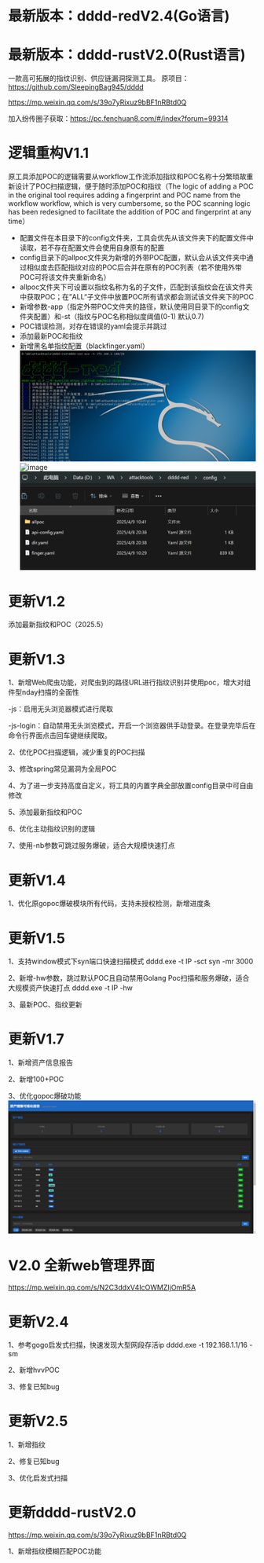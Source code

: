 # 最新版本：dddd-redV2.4(Go语言)  
# 最新版本：dddd-rustV2.0(Rust语言)
一款高可拓展的指纹识别、供应链漏洞探测工具。
原项目：https://github.com/SleepingBag945/dddd

https://mp.weixin.qq.com/s/39o7yRixuz9bBF1nRBtd0Q

加入纷传圈子获取：https://pc.fenchuan8.com/#/index?forum=99314

# 逻辑重构V1.1
原工具添加POC的逻辑需要从workflow工作流添加指纹和POC名称十分繁琐故重新设计了POC扫描逻辑，便于随时添加POC和指纹（The logic of adding a POC in the original tool requires adding a fingerprint and POC name from the workflow workflow, which is very cumbersome, so the POC scanning logic has been redesigned to facilitate the addition of POC and fingerprint at any time）
- 配置文件在本目录下的config文件夹，工具会优先从该文件夹下的配置文件中读取，若不存在配置文件会使用自身原有的配置
- config目录下的allpoc文件夹为新增的外带POC配置，默认会从该文件夹中通过相似度去匹配指纹对应的POC后合并在原有的POC列表（若不使用外带POC可将该文件夹重新命名）
- allpoc文件夹下可设置以指纹名称为名的子文件，匹配到该指纹会在该文件夹中获取POC；在”ALL“子文件中放置POC所有请求都会测试该文件夹下的POC
- 新增参数-app（指定外带POC文件夹的路径，默认使用同目录下的config文件夹配置）和-st（指纹与POC名称相似度阈值(0-1) 默认0.7)
- POC错误检测，对存在错误的yaml会提示并跳过
- 添加最新POC和指纹
- 新增黑名单指纹配置（blackfinger.yaml）
![image](https://github.com/kk12-30/dddd-red/blob/main/1.png)
![image](https://github.com/kk12-30/dddd-red/blob/main/2.png)
![image](https://github.com/kk12-30/dddd-red/blob/main/4.png)

# 更新V1.2
添加最新指纹和POC（2025.5）

# 更新V1.3
1、新增Web爬虫功能，对爬虫到的路径URL进行指纹识别并使用poc，增大对组件型nday扫描的全面性

-js：启用无头浏览器模式进行爬取

-js-login：自动禁用无头浏览模式，开启一个浏览器供手动登录。在登录完毕后在命令行界面点击回车键继续爬取。

2、优化POC扫描逻辑，减少重复的POC扫描

3、修改spring常见漏洞为全局POC

4、为了进一步支持高度自定义，将工具的内置字典全部放置config目录中可自由修改

5、添加最新指纹和POC

6、优化主动指纹识别的逻辑

7、使用-nb参数可跳过服务爆破，适合大规模快速打点

# 更新V1.4
1、优化原gopoc爆破模块所有代码，支持未授权检测，新增进度条

# 更新V1.5
1、支持window模式下syn端口快速扫描模式  dddd.exe -t IP -sct syn -mr 3000

2、新增-hw参数，跳过默认POC且自动禁用Golang Poc扫描和服务爆破，适合大规模资产快速打点 dddd.exe -t IP -hw

3、最新POC、指纹更新

# 更新V1.7
1、新增资产信息报告

2、新增100+POC

3、优化gopoc爆破功能
![image](https://github.com/kk12-30/dddd-red/blob/main/1750822165030.jpg)

# V2.0 全新web管理界面
https://mp.weixin.qq.com/s/N2C3ddxV4IcOWMZIjOmR5A

# 更新V2.4
1、参考gogo启发式扫描，快速发现大型网段存活ip  dddd.exe -t 192.168.1.1/16 -sm

2、新增hvvPOC

3、修复已知bug

# 更新V2.5
1、新增指纹

2、修复已知bug

3、优化启发式扫描

# 更新dddd-rustV2.0
https://mp.weixin.qq.com/s/39o7yRixuz9bBF1nRBtd0Q

1、新增指纹模糊匹配POC功能
